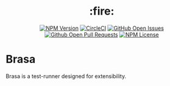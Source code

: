 <h1 align="center">:fire:</h1>

<p align="center">
  <a href="https://npmjs.com/brasa"><img src="https://img.shields.io/npm/v/brasa.svg" alt="NPM Version" /></a>
  <a href="https://circleci.com/gh/lucasfcosta/brasa/tree/master"><img src="https://circleci.com/gh/lucasfcosta/brasa/tree/master.svg?style=svg" alt="CircleCI" /></a>
  <a href="https://github.com/lucasfcosta/brasa/issues"><img src="https://img.shields.io/github/issues/lucasfcosta/brasa.svg" alt="GitHub Open Issues" /></a>
  <a href="https://github.com/lucasfcosta/brasa/pulls"><img src="https://img.shields.io/github/issues-pr-raw/lucasfcosta/brasa.svg" alt="Github Open Pull Requests" /></a>
  <a href="https://npmjs.com/brasa"><img src="https://img.shields.io/npm/l/brasa.svg" alt="NPM License" /></a>
</p>

# Brasa

Brasa is a test-runner designed for extensibility.
